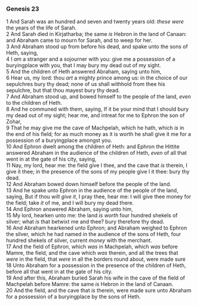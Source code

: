### Genesis 23

1 And Sarah was an hundred and seven and twenty years old: *these were* the years of the life of Sarah.  
2 And Sarah died in Kirjatharba; the same *is* Hebron in the land of Canaan: and Abraham came to mourn for Sarah, and to weep for her.  
3 And Abraham stood up from before his dead, and spake unto the sons of Heth, saying,  
4 I *am* a stranger and a sojourner with you: give me a possession of a buryingplace with you, that I may bury my dead out of my sight.  
5 And the children of Heth answered Abraham, saying unto him,  
6 Hear us, my lord: thou *art* a mighty prince among us: in the choice of our sepulchres bury thy dead; none of us shall withhold from thee his sepulchre, but that thou mayest bury thy dead.  
7 And Abraham stood up, and bowed himself to the people of the land, *even* to the children of Heth.  
8 And he communed with them, saying, If it be your mind that I should bury my dead out of my sight; hear me, and intreat for me to Ephron the son of Zohar,  
9 That he may give me the cave of Machpelah, which he hath, which *is* in the end of his field; for as much money as it is worth he shall give it me for a possession of a buryingplace amongst you.  
10 And Ephron dwelt among the children of Heth: and Ephron the Hittite answered Abraham in the audience of the children of Heth, *even* of all that went in at the gate of his city, saying,  
11 Nay, my lord, hear me: the field give I thee, and the cave that *is* therein, I give it thee; in the presence of the sons of my people give I it thee: bury thy dead.  
12 And Abraham bowed down himself before the people of the land.  
13 And he spake unto Ephron in the audience of the people of the land, saying, But if thou *wilt give it*, I pray thee, hear me: I will give thee money for the field; take *it* of me, and I will bury my dead there.  
14 And Ephron answered Abraham, saying unto him,  
15 My lord, hearken unto me: the land *is worth* four hundred shekels of silver; what *is* that betwixt me and thee? bury therefore thy dead.  
16 And Abraham hearkened unto Ephron; and Abraham weighed to Ephron the silver, which he had named in the audience of the sons of Heth, four hundred shekels of silver, current *money* with the merchant.  
17 And the field of Ephron, which *was* in Machpelah, which *was* before Mamre, the field, and the cave which *was* therein, and all the trees that *were* in the field, that *were* in all the borders round about, were made sure  
18 Unto Abraham for a possession in the presence of the children of Heth, before all that went in at the gate of his city.  
19 And after this, Abraham buried Sarah his wife in the cave of the field of Machpelah before Mamre: the same *is* Hebron in the land of Canaan.  
20 And the field, and the cave that *is* therein, were made sure unto Abraham for a possession of a buryingplace by the sons of Heth.  
